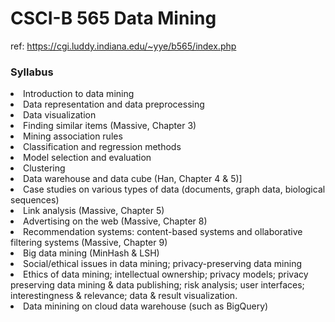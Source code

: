 # CSCI-B 565 Data Mining
ref: https://cgi.luddy.indiana.edu/~yye/b565/index.php

### Syllabus
<li>Introduction to data mining
<li>Data representation and data preprocessing
<li>Data visualization
<li>Finding similar items (Massive, Chapter 3)
<li>Mining association rules
<li>Classification and regression methods
<li>Model selection and evaluation
<li>Clustering
<li>Data warehouse and data cube (Han, Chapter 4 & 5)]
<li>Case studies on various types of data (documents, graph data, biological sequences)
<li>Link analysis (Massive, Chapter 5)
<li>Advertising on the web (Massive, Chapter 8)
<li>Recommendation systems: content-based systems and ollaborative filtering systems (Massive, Chapter 9)
<li>Big data mining (MinHash & LSH)
<li>Social/ethical issues in data mining; privacy-preserving data mining
<li>Ethics of data mining; intellectual ownership; privacy models; privacy preserving data mining & data publishing; risk analysis; user interfaces; interestingness & relevance; data & result visualization.
<li>Data minining on cloud data warehouse (such as BigQuery)
